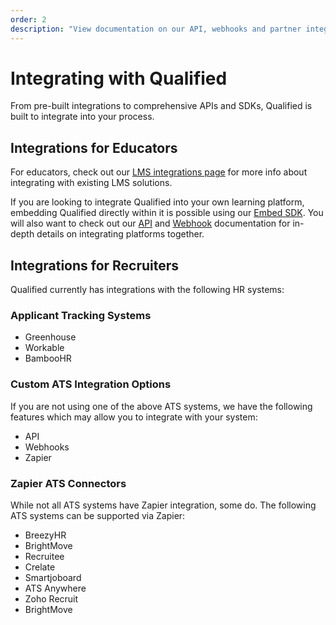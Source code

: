 ```yaml
---
order: 2
description: "View documentation on our API, webhooks and partner integrations"
---
```


# Integrating with Qualified

From pre-built integrations to comprehensive APIs and SDKs, Qualified is built to integrate into your process.

## Integrations for Educators 
For educators, check out our [LMS integrations page](lms) for more info about integrating with existing LMS solutions.

If you are looking to integrate Qualified into your own learning platform, embedding Qualified directly within it is possible using our [Embed SDK](custom-integrations/embed). You will also want to check out our [API](custom-integrations/api) and [Webhook](custom-integrations/webhooks) documentation for in-depth details on integrating platforms together.  

## Integrations for Recruiters
Qualified currently has integrations with the following HR systems:
 
### Applicant Tracking Systems
- Greenhouse
- Workable
- BambooHR

### Custom ATS Integration Options
If you are not using one of the above ATS systems, we have the following features which may allow you to integrate with your system:

- API
- Webhooks
- Zapier


### Zapier ATS Connectors
While not all ATS systems have Zapier integration, some do. The following ATS systems can be supported via Zapier: 

- BreezyHR
- BrightMove
- Recruitee
- Crelate
- Smartjoboard
- ATS Anywhere
- Zoho Recruit
- BrightMove 
